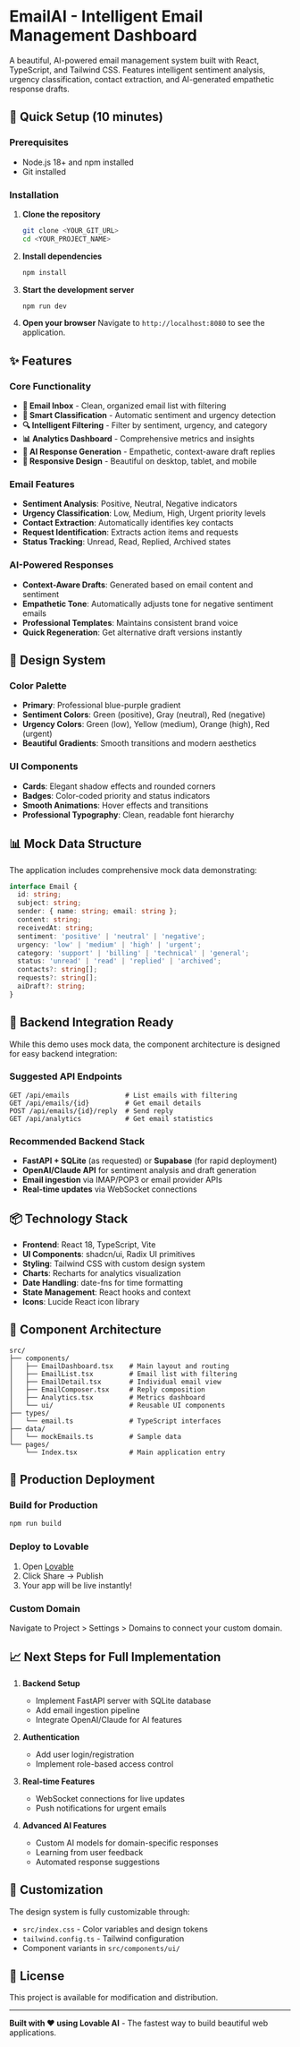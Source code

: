 # EmailAI - Intelligent Email Management Dashboard

A beautiful, AI-powered email management system built with React, TypeScript, and Tailwind CSS. Features intelligent sentiment analysis, urgency classification, contact extraction, and AI-generated empathetic response drafts.

## 🚀 Quick Setup (10 minutes)

### Prerequisites
- Node.js 18+ and npm installed
- Git installed

### Installation

1. **Clone the repository**
   ```bash
   git clone <YOUR_GIT_URL>
   cd <YOUR_PROJECT_NAME>
   ```

2. **Install dependencies**
   ```bash
   npm install
   ```

3. **Start the development server**
   ```bash
   npm run dev
   ```

4. **Open your browser**
   Navigate to `http://localhost:8080` to see the application.

## ✨ Features

### Core Functionality
- **📧 Email Inbox** - Clean, organized email list with filtering
- **🎯 Smart Classification** - Automatic sentiment and urgency detection
- **🔍 Intelligent Filtering** - Filter by sentiment, urgency, and category
- **📊 Analytics Dashboard** - Comprehensive metrics and insights
- **🤖 AI Response Generation** - Empathetic, context-aware draft replies
- **📱 Responsive Design** - Beautiful on desktop, tablet, and mobile

### Email Features
- **Sentiment Analysis**: Positive, Neutral, Negative indicators
- **Urgency Classification**: Low, Medium, High, Urgent priority levels
- **Contact Extraction**: Automatically identifies key contacts
- **Request Identification**: Extracts action items and requests
- **Status Tracking**: Unread, Read, Replied, Archived states

### AI-Powered Responses
- **Context-Aware Drafts**: Generated based on email content and sentiment
- **Empathetic Tone**: Automatically adjusts tone for negative sentiment emails
- **Professional Templates**: Maintains consistent brand voice
- **Quick Regeneration**: Get alternative draft versions instantly

## 🎨 Design System

### Color Palette
- **Primary**: Professional blue-purple gradient
- **Sentiment Colors**: Green (positive), Gray (neutral), Red (negative)
- **Urgency Colors**: Green (low), Yellow (medium), Orange (high), Red (urgent)
- **Beautiful Gradients**: Smooth transitions and modern aesthetics

### UI Components
- **Cards**: Elegant shadow effects and rounded corners
- **Badges**: Color-coded priority and status indicators
- **Smooth Animations**: Hover effects and transitions
- **Professional Typography**: Clean, readable font hierarchy

## 📊 Mock Data Structure

The application includes comprehensive mock data demonstrating:

```typescript
interface Email {
  id: string;
  subject: string;
  sender: { name: string; email: string };
  content: string;
  receivedAt: string;
  sentiment: 'positive' | 'neutral' | 'negative';
  urgency: 'low' | 'medium' | 'high' | 'urgent';
  category: 'support' | 'billing' | 'technical' | 'general';
  status: 'unread' | 'read' | 'replied' | 'archived';
  contacts?: string[];
  requests?: string[];
  aiDraft?: string;
}
```

## 🔧 Backend Integration Ready

While this demo uses mock data, the component architecture is designed for easy backend integration:

### Suggested API Endpoints
```
GET /api/emails              # List emails with filtering
GET /api/emails/{id}         # Get email details
POST /api/emails/{id}/reply  # Send reply
GET /api/analytics           # Get email statistics
```

### Recommended Backend Stack
- **FastAPI + SQLite** (as requested) or **Supabase** (for rapid deployment)
- **OpenAI/Claude API** for sentiment analysis and draft generation
- **Email ingestion** via IMAP/POP3 or email provider APIs
- **Real-time updates** via WebSocket connections

## 📦 Technology Stack

- **Frontend**: React 18, TypeScript, Vite
- **UI Components**: shadcn/ui, Radix UI primitives
- **Styling**: Tailwind CSS with custom design system
- **Charts**: Recharts for analytics visualization
- **Date Handling**: date-fns for time formatting
- **State Management**: React hooks and context
- **Icons**: Lucide React icon library

## 🎯 Component Architecture

```
src/
├── components/
│   ├── EmailDashboard.tsx    # Main layout and routing
│   ├── EmailList.tsx         # Email list with filtering
│   ├── EmailDetail.tsx       # Individual email view
│   ├── EmailComposer.tsx     # Reply composition
│   ├── Analytics.tsx         # Metrics dashboard
│   └── ui/                   # Reusable UI components
├── types/
│   └── email.ts              # TypeScript interfaces
├── data/
│   └── mockEmails.ts         # Sample data
└── pages/
    └── Index.tsx             # Main application entry
```

## 🚀 Production Deployment

### Build for Production
```bash
npm run build
```

### Deploy to Lovable
1. Open [Lovable](https://lovable.dev/projects/1b1ac990-14d7-45c6-900a-2d72d096022a)
2. Click Share → Publish
3. Your app will be live instantly!

### Custom Domain
Navigate to Project > Settings > Domains to connect your custom domain.

## 📈 Next Steps for Full Implementation

1. **Backend Setup**
   - Implement FastAPI server with SQLite database
   - Add email ingestion pipeline
   - Integrate OpenAI/Claude for AI features

2. **Authentication**
   - Add user login/registration
   - Implement role-based access control

3. **Real-time Features**
   - WebSocket connections for live updates
   - Push notifications for urgent emails

4. **Advanced AI Features**
   - Custom AI models for domain-specific responses
   - Learning from user feedback
   - Automated response suggestions

## 🎨 Customization

The design system is fully customizable through:
- `src/index.css` - Color variables and design tokens
- `tailwind.config.ts` - Tailwind configuration
- Component variants in `src/components/ui/`

## 📄 License

This project is available for modification and distribution.

---

**Built with ❤️ using Lovable AI** - The fastest way to build beautiful web applications.